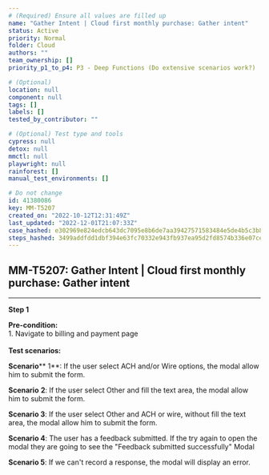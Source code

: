 ```yaml
---
# (Required) Ensure all values are filled up
name: "Gather Intent | Cloud first monthly purchase: Gather intent"
status: Active
priority: Normal
folder: Cloud
authors: ""
team_ownership: []
priority_p1_to_p4: P3 - Deep Functions (Do extensive scenarios work?)

# (Optional)
location: null
component: null
tags: []
labels: []
tested_by_contributor: ""

# (Optional) Test type and tools
cypress: null
detox: null
mmctl: null
playwright: null
rainforest: []
manual_test_environments: []

# Do not change
id: 41380086
key: MM-T5207
created_on: "2022-10-12T12:31:49Z"
last_updated: "2022-12-01T21:07:33Z"
case_hashed: e302969e824edcb643dc7095e8b6de7aa39427571583484e5de4b5c3b8db231fab01f94fae2717825853f3fdee724db5
steps_hashed: 3499addfdd1dbf394e63fc70332e943fb937ea95d2fd8574b336e07cea4ee6aeb024b9c3088cd23ea761ef2168dfceb2
---
```


<!-- (Auto-generated) Based on frontmatter's "key" and "name" -->

## MM-T5207: Gather Intent | Cloud first monthly purchase: Gather intent

---

**Step 1**

**Pre-condition:**\
1\. Navigate to billing and payment page\
\
**Test scenarios:**

**Scenario**\*\* 1\*\*: If the user select ACH and/or Wire options, the modal allow him to submit the form.

**Scenario** **2**: If the user select Other and fill the text area, the modal allow him to submit the form.

**Scenario 3**: If the user select Other and ACH or wire, without fill the text area, the modal allow him to submit the form.

**Scenario 4**: The user has a feedback submitted. If the try again to open the modal they are going to see the "Feedback submitted successfully" Modal

**Scenario 5**: If we can't record a response, the modal will display an error.
